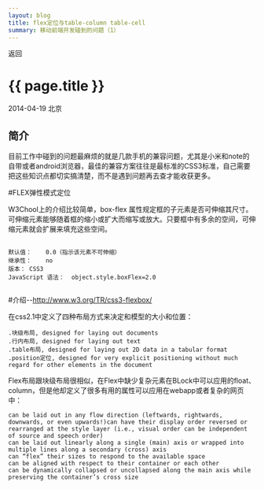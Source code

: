 ```yaml
---
layout: blog
title: flex定位与table-column table-cell
summary: 移动前端开发碰到的问题（1）
---
```


<span onclick="window.history.back();" class="back">返回</span>  

# {{ page.title }}

2014-04-19 北京 

## 简介

目前工作中碰到的问题最麻烦的就是几款手机的兼容问题，尤其是小米和note的自带或者android浏览器，最佳的兼容方案往往是最标准的CSS3标准，自己需要把这些知识点都切实搞清楚，而不是遇到问题再去查才能收获更多。

#FLEX弹性模式定位

W3Chool上的介绍比较简单，box-flex 属性规定框的子元素是否可伸缩其尺寸。可伸缩元素能够随着框的缩小或扩大而缩写或放大。只要框中有多余的空间，可伸缩元素就会扩展来填充这些空间。

`````

默认值：	0.0（指示该元素不可伸缩）
继承性：	no
版本：	CSS3
JavaScript 语法：	object.style.boxFlex=2.0


`````
#介绍--http://www.w3.org/TR/css3-flexbox/

在css2.1中定义了四种布局方式来决定和模型的大小和位置：

`````
.块级布局, designed for laying out documents
.行内布局, designed for laying out text
.table布局, designed for laying out 2D data in a tabular format
.position定位, designed for very explicit positioning without much regard for other elements in the document

`````
Flex布局跟块级布局很相似，在Flex中缺少复杂元素在BLock中可以应用的float、column，但是他却定义了很多有用的属性可以应用在webapp或者复杂的网页中：

`````
can be laid out in any flow direction (leftwards, rightwards, downwards, or even upwards!)can have their display order reversed or rearranged at the style layer (i.e., visual order can be independent of source and speech order)
can be laid out linearly along a single (main) axis or wrapped into multiple lines along a secondary (cross) axis
can “flex” their sizes to respond to the available space
can be aligned with respect to their container or each other
can be dynamically collapsed or uncollapsed along the main axis while preserving the container’s cross size
`````